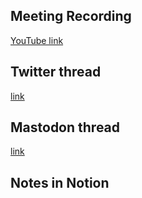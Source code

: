 ## Meeting Recording

[YouTube link](https://youtu.be/8K03RDDM0ok)

## Twitter thread

[link](https://twitter.com/Orthogonal_Lab/status/1718458138242732324)

## Mastodon thread

[link](https://neuromatch.social/@OREL/111315999232328763)

## Notes in Notion
